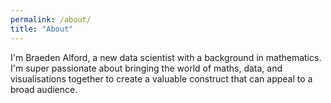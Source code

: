 ```yaml
---
permalink: /about/
title: "About"
---
```


I'm Braeden Alford, a new data scientist with a background in mathematics. I'm super passionate about bringing the world of maths, data, and visualisations together to create a valuable construct that can appeal to a broad audience. 
